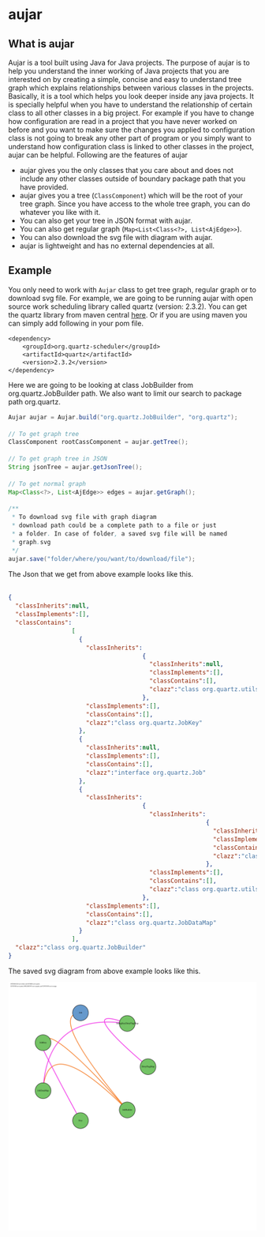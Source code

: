# aujar
## What is aujar 
Aujar is a tool built using Java for Java projects. The purpose of aujar is to help you understand the inner working of 
Java projects that you are interested on by creating a simple, concise and easy to understand tree graph which explains 
relationships between various classes in the projects. Basically, it is a tool which helps you look deeper inside any 
java projects. It is specially helpful when you have to understand the relationship of certain class to all other classes
in a big project. For example if you have to change how configuration are read in a project that you have never worked on
before and you want to make sure the changes you applied to configuration class is not going to break any other part of
program or you simply want to understand how configuration class is linked to other classes in the project, aujar can be
helpful. Following are the features of aujar
* aujar gives you the only classes that you care about and does not include any other classes outside of boundary package path that you have provided. 
* aujar gives you a tree (```ClassComponent```) which will be the root of your tree graph. Since you have access to the whole tree graph, you can do whatever you like with it.
* You can also get your tree in JSON format with aujar.
* You can also get regular graph (```Map<List<Class<?>, List<AjEdge>>```).
* You can also download the svg file with diagram with aujar.
* aujar is lightweight and has no external dependencies at all. 

## Example
You only need to work with ```Aujar``` class to get tree graph, regular graph or to download svg file. For example, 
we are going to be running aujar with open source work scheduling library called quartz (version: 2.3.2). 
You can get the quartz library from maven central [here](https://mvnrepository.com/artifact/org.quartz-scheduler/quartz).
Or if you are using maven you can simply add following in your pom file.
```
<dependency>
    <groupId>org.quartz-scheduler</groupId>
    <artifactId>quartz</artifactId>
    <version>2.3.2</version>
</dependency>
```
Here we are going to be looking at class JobBuilder from org.quartz.JobBuilder path. We also want to limit
our search to package path org.quartz.

```java
Aujar aujar = Aujar.build("org.quartz.JobBuilder", "org.quartz");

// To get graph tree
ClassComponent rootCassComponent = aujar.getTree();

// To get graph tree in JSON 
String jsonTree = aujar.getJsonTree();

// To get normal graph 
Map<Class<?>, List<AjEdge>> edges = aujar.getGraph();

/**
 * To download svg file with graph diagram 
 * download path could be a complete path to a file or just 
 * a folder. In case of folder, a saved svg file will be named 
 * graph.svg
 */
aujar.save("folder/where/you/want/to/download/file");
```
The Json that we get from above example looks like this. 

```json

{
  "classInherits":null, 
  "classImplements":[], 
  "classContains":
                  [
                    {
                      "classInherits":
                                      {
                                        "classInherits":null, 
                                        "classImplements":[], 
                                        "classContains":[], 
                                        "clazz":"class org.quartz.utils.Key"
                                      }, 
                      "classImplements":[], 
                      "classContains":[], 
                      "clazz":"class org.quartz.JobKey"
                    }, 
                    {
                      "classInherits":null, 
                      "classImplements":[], 
                      "classContains":[], 
                      "clazz":"interface org.quartz.Job"
                    }, 
                    {
                      "classInherits": 
                                      {
                                        "classInherits":
                                                        {
                                                          "classInherits":null, 
                                                          "classImplements":[], 
                                                          "classContains":[], 
                                                          "clazz":"class org.quartz.utils.DirtyFlagMap"
                                                        }, 
                                        "classImplements":[], 
                                        "classContains":[], 
                                        "clazz":"class org.quartz.utils.StringKeyDirtyFlagMap"
                                      }, 
                      "classImplements":[], 
                      "classContains":[], 
                      "clazz":"class org.quartz.JobDataMap"
                    }
                  ], 
  "clazz":"class org.quartz.JobBuilder"
}

```
The saved svg diagram from above example looks like this. 

![Alt Image text](./test-data/jobbuilder.svg?raw=true "JobBuilder.svg")